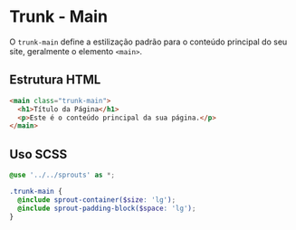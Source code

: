# Trunk - Main

O `trunk-main` define a estilização padrão para o conteúdo principal do seu site, geralmente o elemento `<main>`.

## Estrutura HTML

```html
<main class="trunk-main">
  <h1>Título da Página</h1>
  <p>Este é o conteúdo principal da sua página.</p>
</main>
```

## Uso SCSS

```scss
@use '../../sprouts' as *;

.trunk-main {
  @include sprout-container($size: 'lg');
  @include sprout-padding-block($space: 'lg');
}
```
